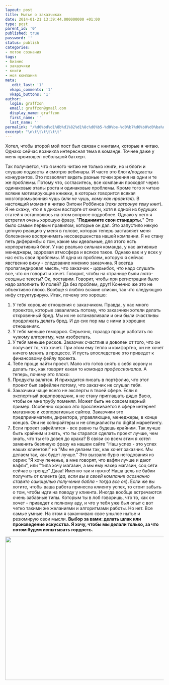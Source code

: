 ```yaml
---
layout: post
title: Нытье о заказчиках
date: 2014-01-21 13:39:44.000000000 +01:00
type: post
parent_id: '0'
published: true
password: ''
status: publish
categories:
- поток сознания
tags:
- бизнес
- заказчики
- книги
- моя компания
meta:
  _edit_last: '1'
  vkapi_comments: '1'
  vkapi_buttons: '1'
author:
  login: graffzon
  email: graffzon@gmail.com
  display_name: graffzon
  first_name: ''
  last_name: ''
permalink: "/%d0%bd%d1%8b%d1%82%d1%8c%d0%b5-%d0%be-%d0%b7%d0%b0%d0%ba%d0%b0%d0%b7%d1%87%d0%b8%d0%ba%d0%b0%d1%85/"
excerpt: "\n\t\t\t\t\t\t"
---
```


Хотел, чтобы второй мой пост был связан с книгами, которые я читаю. Однако сейчас возникла интересная тема в команде.
Точнее даже у меня произошел небольшой батхерт.
<!--more-->
Так получается, что я много читаю не только книги, но и блоги и слушаю подкасты и смотрю вебинары. И часто это блоги/подкасты конкурентов. Это позволяет видеть разные точки зрения на одни и те же проблемы. Потому что, согласитесь, все компании проходят через одинаковые этапы роста и одинаковые проблемы. Кроме того я читаю всякие мотивирующие книжки, в которых говорится всякая мозгопромывочная чушь (<em>или не чушь, кому как нравится</em>).
В настоящий момент я читаю Энтони Роббинса (<em>таки затронул тему книг</em>). Я не скажу, что я в диком восторге от книги, хотя в одной из будущих статей я остановлюсь на этом вопросе подробнее. Однако у него я встретил очень хорошую фразу.
"<strong>Поднимите свои стандарты.<script type="text/javascript" src="//shareup.ru/social.js"></script></strong>" Это было самым первым правилом, которые он дал. Это запустило некую цепную реакцию у меня в голове, которая теперь заставляет меня болезненно воспринимать несовершенства нашей компании. Я не стану петь диферамбы о том, какие мы идеальные, для этого есть корпоративный блог. У нас реально сильная команда, у нас активные менеджеры, здоровая атмосфера и всякое такое. Однако как и у всех у нас есть свои проблемы. И одна из проблем, которую я сейчас явственно вижу - следование мнению заказчика. Я всегда пропагандировал мысль, что заказчик - <em>царьибох</em>, что надо слушать все, что он говорит и хочет. Говорит, чтобы на странице были люто-сеошные тексты? Ок, поставим. Говорит, чтобы при регистрации было надо заполнить 10 полей? Да без проблем, друг!
Конечно же это не объективно плохо. Вообще я люблю всякие списки, так что следующую инфу структурирую. Итак, почему это хорошо:
1. У тебя хорошие отношения с заказчиком. Правда, у нас много проектов, которые завалились потому, что заказчики хотели делать откровенный бред. Мы их не останавливали и они были счастливы продолжать делать бред. И до сих пор мы с ними в хороших отношениях.
2. У тебя меньше геморроя. Серьезно, гораздо проще работать по чужому алгоритму, чем изобретать.
3. У тебя меньше рисков. Заказчик счастлив и доволен от того, что он получает то, что хочет. При этом ему тепло и комфортно, он не хочет ничего менять в процессе. И пусть впоследствие это приведет к финансовому фейлу проекта.
4. Тебе проще найти проект. Мало кто готов снять с себя корону и делать так, как говорит какая то <em>команда профессионалов</em>.
А теперь, почему это плохо:
1. Продукты валятся. И приходится писать в портфолио, что этот проект был зафейлен потому, что заказчик не слушал тебя.
2. Заказчики чаще всего не эксперты в твоей сфере. Если я экспертный водопроводчик, я не стану приглашать дядю Васю, чтобы он мне трубу поменял. Может быть не совсем верный пример. Особенно хорошо это прослеживается в сфере интернет магазинов и корпоративных сайтов. Заказчики это предприниматели, директора, управляющие, менеджеры, в конце концов. Они не копирайтеры и не специалисты по digital маркетингу.
3. Если проект зафейлится - все равно ты будешь крайним. Так лучше быть крайним и знать, что ты старался сделать проект лучше, чем знать, что ты его довел до краха?
В связи со всем этим я хотел заменить безликую фразу на нашем сайте "Наш успех - это успех наших клиентов!" на "Мы не делаем так, как хочет заказчик. Мы делаем так, как будет лучше."
Это вызвало бурю негодования из серии:
"Я хочу печенье, а мне говорят, что вафли лучше и дают вафли", или "типа хочу магазин, а мы ему нахер магазин, соц сети сейчас в тренде"
Дааа! Именно так и нужно! Наша цель не бабки получить от клиента (<em>да, если вы в своей компании осознанно ставите самоцелью получение бабла - тогда все ок</em>). Если же вы хотите, чтобы ваша работа принесла клиенту успех, то стоит забыть о том, чтобы идти на поводу у клиента.
Иногда вообще встречаются очень забавные типы. Которым ты в лоб говоришь, что то, как он хочет - приведет к полному аду, и что у тебя уже был опыт с вот четко такими же желаниями и алгоритмами работы. Но нет. Все самые умные.
На этом я заканчиваю свое унылое нытье и резюмирую свои мысли. <strong>Выбор за вами: делать шлак или произведение искусства. Я хочу, чтобы мы делали только, за что потом будем испытывать гордость.</strong>
<img class="alignnone" alt="" src="{{ site.baseurl }}/assets/2014/01/fak-e_15101984_orig_.jpg" width="557" height="455" />		
